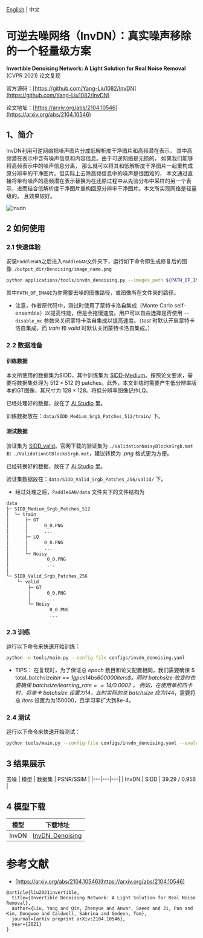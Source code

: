 [English](../../en_US/tutorials/invdn.md) | 中文

# 可逆去噪网络（InvDN）：真实噪声移除的一个轻量级方案

**Invertible Denoising Network: A Light Solution for Real Noise Removal** (CVPR 2021) 论文复现

官方源码：[https://github.com/Yang-Liu1082/InvDN](https://github.com/Yang-Liu1082/InvDN)

论文地址：[https://arxiv.org/abs/2104.10546](https://arxiv.org/abs/2104.10546)

## 1、简介

InvDN利用可逆网络把噪声图片分成低解析度干净图片和高频潜在表示， 其中高频潜在表示中含有噪声信息和内容信息。由于可逆网络是无损的， 如果我们能够将高频表示中的噪声信息分离， 那么就可以将其和低解析度干净图片一起重构成原分辨率的干净图片。但实际上去除高频信息中的噪声是很困难的， 本文通过直接将带有噪声的高频潜在表示替换为在还原过程中从先验分布中采样的另一个表示，进而结合低解析度干净图片重构回原分辨率干净图片。本文所实现网络是轻量级的， 且效果较好。

![invdn](https://user-images.githubusercontent.com/51016595/195344773-9ea17ef5-9edd-4310-bfff-36049bbcefde.png)

## 2 如何使用

### 2.1 快速体验

安装`PaddleGAN`之后进入`PaddleGAN`文件夹下，运行如下命令即生成修复后的图像`./output_dir/Denoising/image_name.png`

```sh
python applications/tools/invdn_denoising.py --images_path ${PATH_OF_IMAGE}
```
其中`PATH_OF_IMAGE`为你需要去噪的图像路径，或图像所在文件夹的路径。

- 注意，作者原代码中，测试时使用了蒙特卡洛自集成（Monte Carlo self-ensemble）以提高性能，但是会拖慢速度。用户可以自由选择是否使用 `--disable_mc` 参数来关闭蒙特卡洛自集成以提高速度。（$test$ 时默认开启蒙特卡洛自集成，而 $train$ 和 $valid$ 时默认关闭蒙特卡洛自集成。）

### 2.2 数据准备

#### **训练数据**

本文所使用的数据集为SIDD，其中训练集为 [SIDD-Medium](https://www.eecs.yorku.ca/~kamel/sidd/dataset.php)。按照论文要求，需要将数据集处理为 $512 \times 512$ 的 patches。此外，本文训练时需要产生低分辨率版本的GT图像，其尺寸为 $128 \times 128$。将低分辨率图像记作LQ。

已经处理好的数据，放在了 [Ai Studio](https://aistudio.baidu.com/aistudio/datasetdetail/172084) 里。

训练数据放在：`data/SIDD_Medium_Srgb_Patches_512/train/` 下。

#### **测试数据**

验证集为 [SIDD_valid](https://www.eecs.yorku.ca/~kamel/sidd/dataset.php)。官网下载的验证集为 `./ValidationNoisyBlocksSrgb.mat 和 ./ValidationGtBlocksSrgb.mat`，建议转换为 $.png$ 格式更为方便。

已经转换好的数据，放在了 [Ai Studio](https://aistudio.baidu.com/aistudio/datasetdetail/172069) 里。

验证集数据放在：`data/SIDD_Valid_Srgb_Patches_256/valid/` 下。

- 经过处理之后，`PaddleGAN/data` 文件夹下的文件结构为
```sh
data
├─ SIDD_Medium_Srgb_Patches_512
│  └─ train
│      ├─ GT
│      │      0_0.PNG
│      │      ...
│      ├─ LQ
│      │      0_0.PNG
│      │      ...
│      └─ Noisy
│              0_0.PNG
│              ...
│
└─ SIDD_Valid_Srgb_Patches_256
    └─ valid
        ├─ GT
        │      0_0.PNG
        │      ...
        └─ Noisy
                0_0.PNG
                ...
```

### 2.3 训练

运行以下命令来快速开始训练：
```sh
python -u tools/main.py --config-file configs/invdn_denoising.yaml
```
- TIPS：
在复现时，为了保证总 $epoch$ 数目和论文配置相同，我们需要确保 $ total\_batchsize*iter == 1gpus*14bs*600000iters$。同时 $batchsize$ 改变时也要确保 $batchsize/learning\_rate == 14/0.0002$ 。
例如，在使用单机四卡时，将单卡 $batchsize$ 设置为14，此时实际的总 $batchsize$ 应为14*4，需要将总 $iters$ 设置为为150000，且学习率扩大到8e-4。

### 2.4 测试

运行以下命令来快速开始测试：
```sh
python tools/main.py --config-file configs/invdn_denoising.yaml --evaluate-only --load ${PATH_OF_WEIGHT}
```

## 3 结果展示

去噪
| 模型 | 数据集 | PSNR/SSIM |
|---|---|---|
| InvDN | SIDD |  39.29 / 0.956 |


## 4 模型下载

| 模型 | 下载地址 |
|---|---|
| InvDN| [InvDN_Denoising](https://paddlegan.bj.bcebos.com/models/InvDN_Denoising.pdparams) |



# 参考文献

- [https://arxiv.org/abs/2104.10546](https://arxiv.org/abs/2104.10546)

```
@article{liu2021invertible,
  title={Invertible Denoising Network: A Light Solution for Real Noise Removal},
  author={Liu, Yang and Qin, Zhenyue and Anwar, Saeed and Ji, Pan and Kim, Dongwoo and Caldwell, Sabrina and Gedeon, Tom},
  journal={arXiv preprint arXiv:2104.10546},
  year={2021}
}
```
